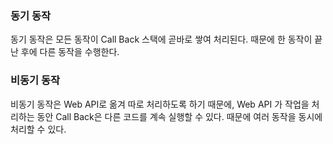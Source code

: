 ### 동기 동작
동기 동작은 모든 동작이 Call Back 스택에 곧바로 쌓여 처리된다.
때문에 한 동작이 끝난 후에 다른 동작을 수행한다.

### 비동기 동작
비동기 동작은 Web API로 옮겨 따로 처리하도록 하기 때문에, Web API 가 작업을 처리하는 동안 Call Back은 다른 코드를 계속 실행할 수 있다. 때문에 여러 동작을 동시에 처리할 수 있다. 